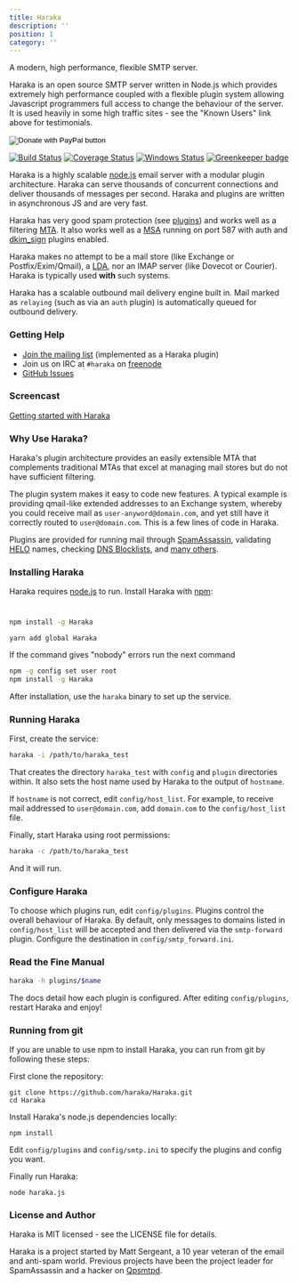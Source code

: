```yaml
---
title: Haraka
description: ''
position: 1
category: ''
---
```


A modern, high performance, flexible SMTP server.
          
Haraka is an open source SMTP server written in Node.js which provides extremely high performance coupled with a flexible plugin system allowing Javascript programmers full access to change the behaviour of the server. It is used heavily in some high traffic sites - see the <nuxt-link to="/users">"Known Users"</nuxt-link> link above for testimonials.

<form action="https://www.paypal.com/cgi-bin/webscr" method="post" target="_top" class="h-10">
    <input type="hidden" name="cmd" value="_donations" />
    <input type="hidden" name="business" value="helpme+paypal@gmail.com" />
    <input type="hidden" name="item_name" value="Haraka" />
    <input type="hidden" name="currency_code" value="CAD" />
    <input type="image" src="https://www.paypalobjects.com/en_US/i/btn/btn_donate_LG.gif" border="0" name="submit" title="PayPal - The safer, easier way to pay online!" alt="Donate with PayPal button" />
    <img alt="" border="0" src="https://www.paypal.com/en_US/i/scr/pixel.gif" width="1" height="1" />
</form>

<div class="flex space-x-4">
    <a href="https://travis-ci.org/haraka/Haraka" rel="nofollow noopener noreferrer" target="_blank"><img  alt="Build Status" src="https://travis-ci.org/haraka/Haraka.svg?branch=master"></a>
    <a href="https://codecov.io/github/haraka/Haraka?branch=master" rel="nofollow noopener noreferrer" target="_blank"><img data-v-f58a9f50="" alt="Coverage Status" src="https://codecov.io/github/haraka/Haraka/coverage.svg"></a>
    <a href="https://ci.appveyor.com/project/msimerson/haraka-pa8a5" rel="nofollow noopener noreferrer" target="_blank"><img data-v-f58a9f50="" alt="Windows Status" src="https://ci.appveyor.com/api/projects/status/g29l24w7qwoam47f?svg=true"></a>
    <a href="https://greenkeeper.io/" rel="nofollow noopener noreferrer" target="_blank"><img data-v-f58a9f50="" alt="Greenkeeper badge" src="https://badges.greenkeeper.io/haraka/Haraka.svg"></a>
</div>

Haraka is a highly scalable [node.js][1] email server with a modular
plugin architecture. Haraka can serve thousands of concurrent connections
and deliver thousands of messages per second. Haraka and plugins are written
in asynchronous JS and are very fast.

Haraka has very good spam protection (see [plugins][4]) and works
well as a filtering [MTA][3]. It also works well as a [MSA][5] running on
port 587 with auth and [dkim_sign][6] plugins enabled.

Haraka makes no attempt to be a mail store (like Exchange or Postfix/Exim/Qmail),
a [LDA][7], nor an IMAP server (like Dovecot or Courier). Haraka is
typically used **with** such systems.

Haraka has a scalable outbound mail delivery engine built in. Mail
marked as `relaying` (such as via an `auth` plugin) is automatically
queued for outbound delivery.

### Getting Help

* [Join the mailing list][8] (implemented as a Haraka plugin)
* Join us on IRC at `#haraka` on [freenode][14]
* [GitHub Issues](https://github.com/haraka/Haraka/issues)


### Screencast

[Getting started with Haraka][2]

### Why Use Haraka?

Haraka's plugin architecture provides an easily extensible MTA that
complements traditional MTAs that excel at managing mail stores but do
not have sufficient filtering.

The plugin system makes it easy to code new features. A typical example
is providing qmail-like extended addresses to an Exchange system,
whereby you could receive mail as `user-anyword@domain.com`, and yet
still have it correctly routed to `user@domain.com`. This is a few lines of
code in Haraka.

Plugins are provided for running mail through [SpamAssassin][9], validating
[HELO][10] names, checking [DNS Blocklists][11], and [many others][12].


### Installing Haraka

Haraka requires [node.js][1] to run. Install Haraka with [npm][2]:

# 

<code-group>

  <code-block label="NPM" active>

  ```bash
  npm install -g Haraka
  ```

  </code-block>
  <code-block label="Yarn" >

  ```bash
  yarn add global Haraka
  ```

  </code-block>
</code-group>

<alert>

If the command gives "nobody" errors run the next command


</alert>
<code-group>

  <code-block label="NPM" active>

  ```bash
  npm -g config set user root
  npm install -g Haraka
  ```

  </code-block>
</code-group>

After installation, use the `haraka` binary to set up the service.

### Running Haraka

First, create the service:

```sh
haraka -i /path/to/haraka_test
```

That creates the directory `haraka_test` with `config` and `plugin`
directories within. It also sets the host name used by Haraka
to the output of `hostname`.

If `hostname` is not correct, edit `config/host_list`. For example,
to receive mail addressed to `user@domain.com`, add `domain.com` to the
`config/host_list` file.

Finally, start Haraka using root permissions:

```sh
haraka -c /path/to/haraka_test
```

And it will run.

### Configure Haraka

To choose which plugins run, edit `config/plugins`. Plugins control the
overall behaviour of Haraka. By default, only messages to domains listed
in `config/host_list` will be accepted and then delivered via the
`smtp-forward` plugin. Configure the destination in `config/smtp_forward.ini`.


### Read the Fine Manual

```sh
haraka -h plugins/$name
```

The docs detail how each plugin is configured. After editing
`config/plugins`, restart Haraka and enjoy!


### Running from git

If you are unable to use npm to install Haraka, you can run from git by
following these steps:

First clone the repository:

    git clone https://github.com/haraka/Haraka.git
    cd Haraka

Install Haraka's node.js dependencies locally:

    npm install

Edit `config/plugins` and `config/smtp.ini` to specify the plugins and
config you want.

Finally run Haraka:

    node haraka.js

### License and Author

Haraka is MIT licensed - see the LICENSE file for details.

Haraka is a project started by Matt Sergeant, a 10 year veteran of the email
and anti-spam world. Previous projects have been the project leader for
SpamAssassin and a hacker on [Qpsmtpd][13].

[1]: http://nodejs.org/
[2]: http://youtu.be/6twKXMAsPsw
[3]: http://en.wikipedia.org/wiki/Message_transfer_agent
[4]: https://github.com/haraka/Haraka/blob/master/Plugins.md
[5]: http://en.wikipedia.org/wiki/Mail_submission_agent
[6]: https://github.com/haraka/Haraka/blob/master/docs/plugins/dkim_sign.md
[7]: https://en.wikipedia.org/wiki/Mail_delivery_agent
[8]: mailto:haraka-sub@harakamail.com
[9]: https://haraka.github.io/manual/plugins/spamassassin.html
[10]: https://haraka.github.io/manual/plugins/helo.checks.html
[11]: https://haraka.github.io/manual/plugins/dnsbl.html
[12]: https://github.com/haraka/Haraka/tree/master/plugins
[13]: https://github.com/smtpd/qpsmtpd/
[14]: https://freenode.net/irc_servers.shtml

[ci-img]: https://travis-ci.org/haraka/Haraka.svg?branch=master
[ci-url]: https://travis-ci.org/haraka/Haraka
[cov-img]: https://codecov.io/github/haraka/Haraka/coverage.svg
[cov-url]: https://codecov.io/github/haraka/Haraka?branch=master
[ci-win-img]: https://ci.appveyor.com/api/projects/status/g29l24w7qwoam47f?svg=true
[ci-win-url]: https://ci.appveyor.com/project/msimerson/haraka-pa8a5